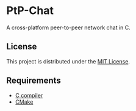 # PtP-Chat

A cross-platform peer-to-peer network chat in C.

## License

This project is distributed under the [MIT License](https://opensource.org/licenses/MIT).

## Requirements

- [C compiler](https://gcc.gnu.org/)
- [CMake](https://cmake.org/)
